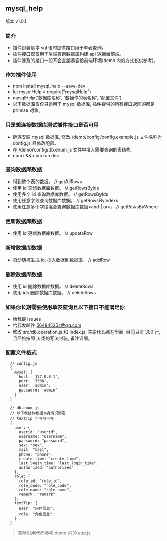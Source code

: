 ## mysql_help

版本 v1.0.1

### 简介

  * 插件封装基本 sql 语句提供接口用于单表查询。
  * 插件接口仅仅用于后端查询数据库构建 api 返回给前端。
  * 插件涉及的接口一般不会直接暴露给前端环境(demo 内的方式仅供参考)。

### 作为插件使用
  * npm install mysql_help --save-dev
  * let mysqlHelp = require("mysqlHelp")
  * mysqlHelp('数据库名称', '要操作的表名称', '配置文件')
  * 以下数据库仅仅只适用于 mysql 数据库, 插件提供的所有接口返回的都是 primise 对象。

### 只是想连接数据库测试插件接口是否可用

  * 确保安装 mysql 数据库, 修改 /demo/config/config.example.js 文件名称为 config.js 且修改配置。
  * 在 /demo/config/db.enum.js 文件中填入需要查询的表结构。  
  * npm i && npm run dev

### 查询数据库数据

  * 得到整个表的数据。                             // getAllRows
  * 使用 id 查询数据库数据。                      // getRowsByIds
  * 使用多个 id 查询数据库数据。                   //  getRowsByIds
  * 使用任意字段查询数据库数据。                   //  getRowsByIndexs
  * 使用任意多个字段混合查询数据库数据<and | or>。  // getRowsByWhere 

### 更新数据库数据  

  * 使用 id 更新数据库数据。                      // updataRow

### 新增数据库数据  

  * 自动随机生成 id, 插入数据到数据库。            // addRow

### 删除数据库数据  

  * 使用 id 删除数据库数据。                      // deleteRows
  * 使用 ids 删除数据库数据。                     // deleteRows

### 如果你长期需要使用单表查询且以下接口不能满足你

  * 给我提 issues
  * 给我发邮件  564845354@qq.com
  * 修改 src/db.operation.js 和 index.js, 主要代码都在里面, 目前只有 300 行, 且严格按照 js 类的写法封装, 备注详细。

### 配置文件格式

```
  // config.js
  { 
    mysql: {
      host: '127.0.0.1',
      port: '3306',
      user: 'admin',
      password: 'admin'
    }
  }

  // db.enum.js
  // 以下表结构根据自身情况而定
  // textTip 可写可不写
  {
    user: {
      userid: "userid",
      username: "username",
      password: "password",
      sex: "sex",
      mail: "mail",
      phone: "phone",
      create_time: "create_time",
      last_login_time: "last_login_time",
      authorized: "authorized"
    },
    role: {
      role_id: "role_id",
      role_code: "role_code",
      role_name: "role_name",
      remark: "remark"
    },
    textTip: {
      user: "用户信息",
      role: "角色信息"
    }
  }
```

> 实际引用代码参考 demo 内的 app.js


 